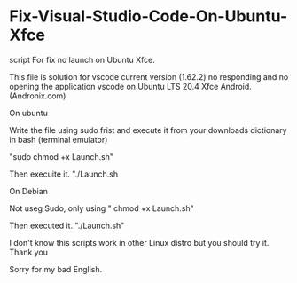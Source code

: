 # Fix-Visual-Studio-Code-On-Ubuntu-Xfce
script For fix no launch on Ubuntu Xfce.




This file is solution for vscode current version (1.62.2) no responding and no opening the application vscode on Ubuntu LTS 20.4 Xfce Android. (Andronix.com)



 On ubuntu 

 Write the file using sudo frist and execute it from your downloads dictionary in bash (terminal emulator)

"sudo chmod +x Launch.sh"

Then execuite it.
"./Launch.sh



On Debian

Not useg Sudo, only using
" chmod +x Launch.sh"

Then executed it.
"./Launch.sh"




I don't know this scripts work in other  Linux distro but you should try it. Thank you


Sorry for my bad English.
 


